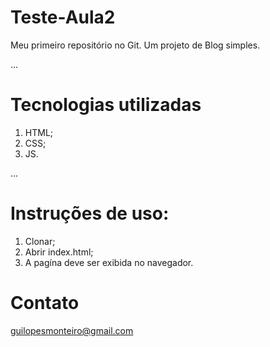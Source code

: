# Teste-Aula2
 
Meu primeiro repositório no Git. Um projeto de Blog simples.

...
# Tecnologias utilizadas

1. HTML;
2. CSS;
3. JS.

...
# Instruções de uso:


1. Clonar;
2. Abrir index.html;
3. A pagína deve ser exibida no navegador.

# Contato 

guilopesmonteiro@gmail.com

